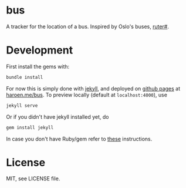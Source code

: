 # bus

A tracker for the location of a bus. Inspired by Oslo's buses, [ruter#](https://ruter.no).

# Development

First install the gems with: 

```sh
bundle install
```

For now this is simply done with [jekyll](http://jekyllrb.com), and deployed on [github pages](https://pages.github.com) at [haroen.me/bus](https://haroen.me/bus). To preview locally (default at `localhost:4000`), use

```sh
jekyll serve
```

Or if you didn't have jekyll installed yet, do

```sh
gem install jekyll
```

In case you don't have Ruby/gem refer to [these](http://guides.rubygems.org/rubygems-basics/) instructions.

# License

MIT, see LICENSE file.
